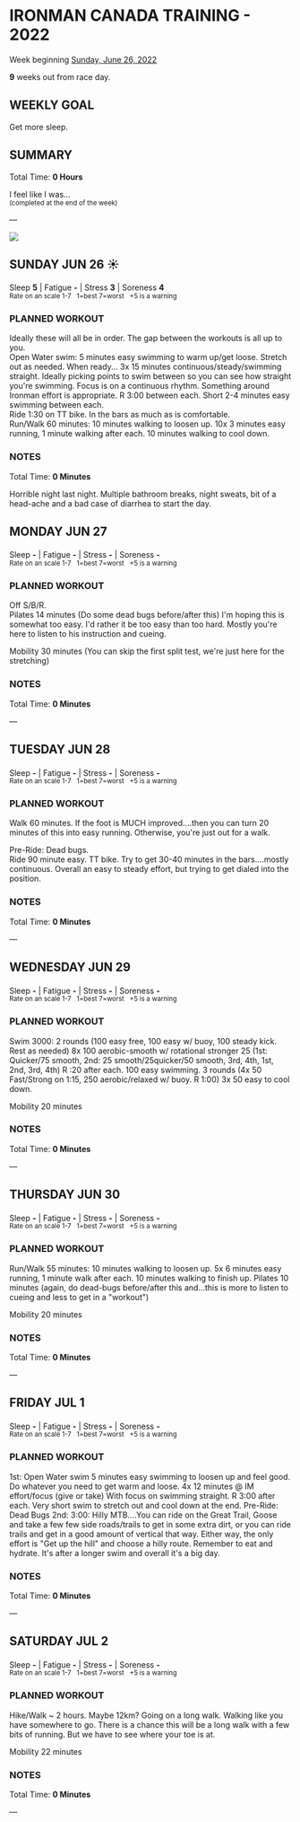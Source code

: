 # IRONMAN CANADA TRAINING - 2022
Week beginning [Sunday, June 26, 2022](javascript:flick('sun');)

**9** weeks out from race day.

## WEEKLY GOAL
Get more sleep.

## SUMMARY
Total Time: **0 Hours**

I feel like I was...
<br /><sup>(completed at the end of the week)</sup>

&mdash;

![](/assets/jpg/II-9x550.jpeg)

## SUNDAY JUN 26 ☀️
Sleep **5** | Fatigue **-** | Stress **3** | Soreness **4**
<sup><br />Rate on an scale 1-7 &nbsp; 1=best 7=worst &nbsp; +5 is a warning</sup>

### PLANNED WORKOUT
Ideally these will all be in order. The gap between the workouts is all up to you.   
Open Water swim: 
5 minutes easy swimming to warm up/get loose. Stretch out as needed. 
When ready...
3x 15 minutes continuous/steady/swimming straight. Ideally picking points to swim between so you can see how straight you're swimming. Focus is on a continuous rhythm. Something around Ironman effort is appropriate. 
R 3:00 between each. 
Short 2-4 minutes easy swimming between each.    
Ride 1:30 on TT bike. In the bars as much as is comfortable.    
Run/Walk 60 minutes: 
10 minutes walking to loosen up.
10x 3 minutes easy running, 1 minute walking after each. 
10 minutes walking to cool down.

### NOTES
Total Time: **0 Minutes**

Horrible night last night.  Multiple bathroom breaks, night sweats, bit of a head-ache and a bad case of diarrhea to start the day.

<!---->
## MONDAY JUN 27
Sleep **-** | Fatigue **-** | Stress **-** | Soreness **-**
<sup><br />Rate on an scale 1-7 &nbsp; 1=best 7=worst &nbsp; +5 is a warning</sup>

### PLANNED WORKOUT
Off S/B/R.  
Pilates 14 minutes (Do some dead bugs before/after this) I'm hoping this is somewhat too easy. I'd rather it be too easy than too hard. Mostly you're here to listen to his instruction and cueing. 

Mobility 30 minutes (You can skip the first split test, we're just here for the stretching) 

### NOTES
Total Time: **0 Minutes**

&mdash;  

<!---->
## TUESDAY JUN 28
Sleep **-** | Fatigue **-** | Stress **-** | Soreness **-**
<sup><br />Rate on an scale 1-7 &nbsp; 1=best 7=worst &nbsp; +5 is a warning</sup>

### PLANNED WORKOUT
Walk 60 minutes. If the foot is MUCH improved....then you can turn 20 minutes of this into easy running. Otherwise, you're just out for a walk. 

Pre-Ride: Dead bugs.   
Ride 90 minute easy. TT bike. 
Try to get 30-40 minutes in the bars....mostly continuous. Overall an easy to steady effort, but trying to get dialed into the position.

### NOTES
Total Time: **0 Minutes**

&mdash;  

<!---->
## WEDNESDAY JUN 29
Sleep **-** | Fatigue **-** | Stress **-** | Soreness **-**
<sup><br />Rate on an scale 1-7 &nbsp; 1=best 7=worst &nbsp; +5 is a warning</sup>

### PLANNED WORKOUT
Swim 3000: 
2 rounds (100 easy free, 100 easy w/ buoy, 100 steady kick. Rest as needed) 
8x 100 aerobic-smooth w/ rotational stronger 25 (1st: Quicker/75 smooth, 2nd: 25 smooth/25quicker/50 smooth, 3rd, 4th, 1st, 2nd, 3rd, 4th) R :20 after each. 
100 easy swimming. 
3 rounds (4x 50 Fast/Strong on 1:15, 250 aerobic/relaxed w/ buoy. R 1:00) 
3x 50 easy to cool down.

Mobility 20 minutes

### NOTES
Total Time: **0 Minutes**

&mdash;  

<!---->
## THURSDAY JUN 30
Sleep **-** | Fatigue **-** | Stress **-** | Soreness **-**
<sup><br />Rate on an scale 1-7 &nbsp; 1=best 7=worst &nbsp; +5 is a warning</sup>

### PLANNED WORKOUT
Run/Walk 55 minutes: 
10 minutes walking to loosen up.
5x 6 minutes easy running, 1 minute walk after each. 
10 minutes walking to finish up. 
Pilates 10 minutes (again, do dead-bugs before/after this and...this is more to listen to cueing and less to get in a "workout") 

Mobility 20 minutes

### NOTES
Total Time: **0 Minutes**

&mdash;  

<!---->
## FRIDAY JUL 1
Sleep **-** | Fatigue **-** | Stress **-** | Soreness **-**
<sup><br />Rate on an scale 1-7 &nbsp; 1=best 7=worst &nbsp; +5 is a warning</sup>

### PLANNED WORKOUT
1st: Open Water swim 
5 minutes easy swimming to loosen up and feel good. Do whatever you need to get warm and loose. 
4x 12 minutes @ IM effort/focus (give or take) With focus on swimming straight. R 3:00 after each. 
Very short swim to stretch out and cool down at the end. 
Pre-Ride: Dead Bugs
2nd: 3:00: 
Hilly MTB....You can ride on the Great Trail, Goose and take a few few side roads/trails to get in some extra dirt, or you can ride trails and get in a good amount of vertical that way. 
Either way, the only effort is "Get up the hill" and choose a hilly route. 
Remember to eat and hydrate. It's after a longer swim and overall it's a big day. 

### NOTES
Total Time: **0 Minutes**

&mdash;  

<!---->
## SATURDAY JUL 2
Sleep **-** | Fatigue **-** | Stress **-** | Soreness **-**
<sup><br />Rate on an scale 1-7 &nbsp; 1=best 7=worst &nbsp; +5 is a warning</sup>

### PLANNED WORKOUT
Hike/Walk ~ 2 hours. Maybe 12km? Going on a long walk. Walking like you have somewhere to go. 
There is a chance this will be a long walk with a few bits of running. But we have to see where your toe is at. 

Mobility 22 minutes

### NOTES
Total Time: **0 Minutes**

&mdash;  
